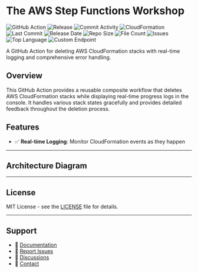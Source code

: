 # The AWS Step Functions Workshop

![GitHub Action](https://img.shields.io/badge/GitHub-Action-blue?logo=github)&nbsp;![Release](https://github.com/subhamay-bhattacharyya/1312-step-function-cft/actions/workflows/release.yaml/badge.svg)&nbsp;![Commit Activity](https://img.shields.io/github/commit-activity/t/subhamay-bhattacharyya/1312-step-function-cft)&nbsp;![CloudFormation](https://img.shields.io/badge/AWS-CloudFormation-orange?logo=amazonaws)&nbsp;![Last Commit](https://img.shields.io/github/last-commit/subhamay-bhattacharyya/1312-step-function-cft)&nbsp;![Release Date](https://img.shields.io/github/release-date/subhamay-bhattacharyya/1312-step-function-cft)&nbsp;![Repo Size](https://img.shields.io/github/repo-size/subhamay-bhattacharyya/1312-step-function-cft)&nbsp;![File Count](https://img.shields.io/github/directory-file-count/subhamay-bhattacharyya/1312-step-function-cft)&nbsp;![Issues](https://img.shields.io/github/issues/subhamay-bhattacharyya/1312-step-function-cft)&nbsp;![Top Language](https://img.shields.io/github/languages/top/subhamay-bhattacharyya/1312-step-function-cft)&nbsp;![Custom Endpoint](https://img.shields.io/endpoint?url=https://gist.githubusercontent.com/bsubhamay/e4b67c221dc03a069b613ee2fa5eafc2/raw/1312-step-function-cft.json?)


A GitHub Action for deleting AWS CloudFormation stacks with real-time logging and comprehensive error handling.

## Overview

This GitHub Action provides a reusable composite workflow that deletes AWS CloudFormation stacks while displaying real-time progress logs in the console. It handles various stack states gracefully and provides detailed feedback throughout the deletion process.

## Features

- ✅ **Real-time Logging**: Monitor CloudFormation events as they happen

---

## Architecture Diagram


---

## License

MIT License - see the [LICENSE](LICENSE) file for details.

---

## Support

- 📖 [Documentation](https://github.com/subhamay-bhattacharyya/1312-step-function-cft/wiki)
- 🐛 [Report Issues](https://github.com/subhamay-bhattacharyya/1312-step-function-cft/issues)
- 💬 [Discussions](https://github.com/subhamay-bhattacharyya/1312-step-function-cft/discussions)
- 📧 [Contact](mailto:support@subhamay.aws@gmail.com)